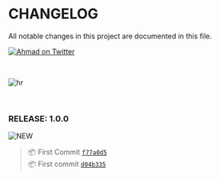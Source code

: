 # CHANGELOG

All notable changes in this project are documented in this file.

[![Ahmad on Twitter](https://img.shields.io/twitter/follow/mrahmadawais.svg?style=social&label=Follow%20@MrAhmadAwais)](https://twitter.com/mrahmadawais/)

<br>

![hr](https://on.ahmda.ws/t6N5/c)

<br>

### RELEASE: 1.0.0

![NEW](https://img.shields.io/badge/-NEW-gray.svg?colorB=3778FF)

> 📦 First Commit [`f77a0d5`](https://github.com/ahmadawais/Install-WPGulp/commit/f77a0d5b179889cddecd4fa90af3239275bee96d) <br>
> 📦 First commit [`d04b335`](https://github.com/ahmadawais/Install-WPGulp/commit/d04b335772e09ddae36176e3974b8200d122e086) <br>

<br>
